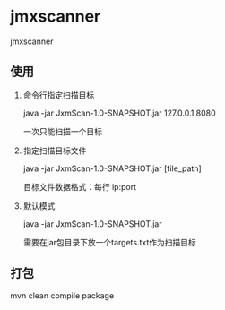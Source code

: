 # jmxscanner

jmxscanner

## 使用

1. 命令行指定扫描目标

   java -jar JxmScan-1.0-SNAPSHOT.jar 127.0.0.1 8080

   一次只能扫描一个目标

2. 指定扫描目标文件

   java -jar JxmScan-1.0-SNAPSHOT.jar [file_path]

   目标文件数据格式：每行 ip:port

3. 默认模式

   java -jar JxmScan-1.0-SNAPSHOT.jar

   需要在jar包目录下放一个targets.txt作为扫描目标

   

## 打包

mvn clean compile package